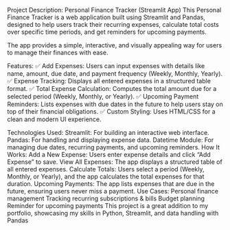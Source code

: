 Project Description: Personal Finance Tracker (Streamlit App)
This Personal Finance Tracker is a web application built using Streamlit and Pandas, designed to help users track their recurring expenses, calculate total costs over specific time periods, and get reminders for upcoming payments.

The app provides a simple, interactive, and visually appealing way for users to manage their finances with ease.

Features:
✅ Add Expenses: Users can input expenses with details like name, amount, due date, and payment frequency (Weekly, Monthly, Yearly).
✅ Expense Tracking: Displays all entered expenses in a structured table format.
✅ Total Expense Calculation: Computes the total amount due for a selected period (Weekly, Monthly, or Yearly).
✅ Upcoming Payment Reminders: Lists expenses with due dates in the future to help users stay on top of their financial obligations.
✅ Custom Styling: Uses HTML/CSS for a clean and modern UI experience.

Technologies Used:
Streamlit: For building an interactive web interface.
Pandas: For handling and displaying expense data.
Datetime Module: For managing due dates, recurring payments, and upcoming reminders.
How It Works:
Add a New Expense: Users enter expense details and click “Add Expense” to save.
View All Expenses: The app displays a structured table of all entered expenses.
Calculate Totals: Users select a period (Weekly, Monthly, or Yearly), and the app calculates the total expenses for that duration.
Upcoming Payments: The app lists expenses that are due in the future, ensuring users never miss a payment.
Use Cases:
Personal finance management
Tracking recurring subscriptions & bills
Budget planning
Reminder for upcoming payments
This project is a great addition to my portfolio, showcasing my skills in Python, Streamlit, and data handling with Pandas
